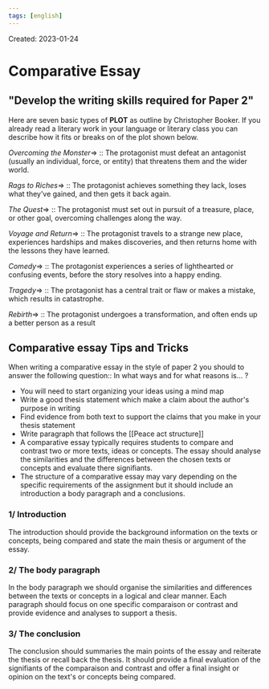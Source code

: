 ```yaml
---
tags: [english] 
---
```

Created: 2023-01-24

# Comparative Essay
## "Develop the writing skills required for Paper 2"
Here are seven basic types of **PLOT** as outline by Christopher Booker. If you already read a literary work in your language or literary class you can describe how it fits or breaks on of the plot shown below.

*Overcoming the Monster*=> :: The protagonist must defeat an antagonist (usually an individual, force, or entity) that threatens them and the wider world. 
<!--SR:!2023-02-22,19,250-->

*Rags to Riches*=> :: The protagonist achieves something they lack, loses what they’ve gained, and then gets it back again. 
<!--SR:!2023-03-30,40,250-->

*The Quest*=> :: The protagonist must set out in pursuit of a treasure, place, or other goal, overcoming challenges along the way. 
<!--SR:!2023-03-26,38,250-->

*Voyage and Return*=> :: The protagonist travels to a strange new place, experiences hardships and makes discoveries, and then returns home with the lessons they have learned. 
<!--SR:!2023-03-02,25,250-->

*Comedy*=> :: The protagonist experiences a series of lighthearted or confusing events, before the story resolves into a happy ending. 
<!--SR:!2023-02-24,21,250-->

*Tragedy*=> :: The protagonist has a central trait or flaw or makes a mistake, which results in catastrophe. 
<!--SR:!2023-02-22,20,250-->

*Rebirth*=> :: The protagonist undergoes a transformation, and often ends up a better person as a result
<!--SR:!2023-02-27,22,250-->

## Comparative essay Tips and Tricks
When writing a comparative essay in the style of paper 2 you should to answer the following question:: In what ways and for what reasons is… ?
<!--SR:!2023-03-19,30,230-->

- You will need to start organizing your ideas using a mind map
- Write a good thesis statement which make a claim about the author's purpose in writing
- Find evidence from both text to support the claims that you make in your thesis statement
- Write paragraph that follows the [[Peace act structure]]
- A comparative essay typically requires students to compare and contrast two or more texts, ideas or concepts. The essay should analyse the similarities and the differences between the chosen texts or concepts and evaluate there signifiants. 
- The structure of a comparative essay may vary depending on the specific requirements of the assignment but it should include an introduction a body paragraph and a conclusions. 

### 1/ Introduction
The introduction should provide the background information on the texts or concepts, being compared and state the main thesis or argument of the essay.

### 2/ The body paragraph
In the body paragraph we should organise the similarities and differences between the texts or concepts in a logical and clear manner. Each paragraph should focus on one specific comparaison or contrast and provide evidence and analyses to support a thesis. 

### 3/ The conclusion
The conclusion should summaries the main points of the essay and reiterate the thesis or recall back the thesis. It should provide a final evaluation of the signifiants of the comparaison and contrast and offer a final insight or opinion on the text's or concepts being compared. 
